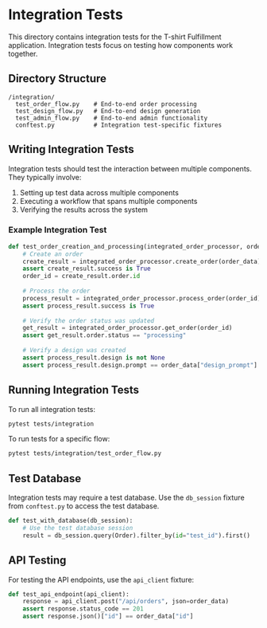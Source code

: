 # Integration Tests

This directory contains integration tests for the T-shirt Fulfillment application. Integration tests focus on testing how components work together.

## Directory Structure

```
/integration/
  test_order_flow.py    # End-to-end order processing
  test_design_flow.py   # End-to-end design generation
  test_admin_flow.py    # End-to-end admin functionality
  conftest.py           # Integration test-specific fixtures
```

## Writing Integration Tests

Integration tests should test the interaction between multiple components. They typically involve:

1. Setting up test data across multiple components
2. Executing a workflow that spans multiple components
3. Verifying the results across the system

### Example Integration Test

```python
def test_order_creation_and_processing(integrated_order_processor, order_data):
    # Create an order
    create_result = integrated_order_processor.create_order(order_data)
    assert create_result.success is True
    order_id = create_result.order.id
    
    # Process the order
    process_result = integrated_order_processor.process_order(order_id)
    assert process_result.success is True
    
    # Verify the order status was updated
    get_result = integrated_order_processor.get_order(order_id)
    assert get_result.order.status == "processing"
    
    # Verify a design was created
    assert process_result.design is not None
    assert process_result.design.prompt == order_data["design_prompt"]
```

## Running Integration Tests

To run all integration tests:

```bash
pytest tests/integration
```

To run tests for a specific flow:

```bash
pytest tests/integration/test_order_flow.py
```

## Test Database

Integration tests may require a test database. Use the `db_session` fixture from `conftest.py` to access the test database.

```python
def test_with_database(db_session):
    # Use the test database session
    result = db_session.query(Order).filter_by(id="test_id").first()
```

## API Testing

For testing the API endpoints, use the `api_client` fixture:

```python
def test_api_endpoint(api_client):
    response = api_client.post("/api/orders", json=order_data)
    assert response.status_code == 201
    assert response.json()["id"] == order_data["id"]
```